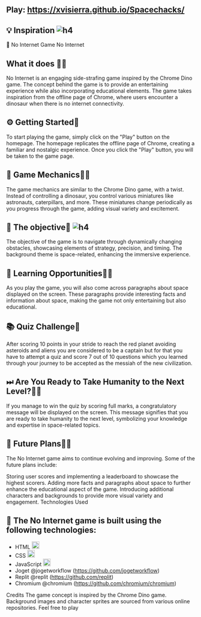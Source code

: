 ## Play: https://xvisierra.github.io/Spacechacks/
## 💡 Inspiration ![h4](https://github.com/xvisierra/Spacechacks/blob/master/images/dino.png)
🚀
No Internet Game
No Internet
## What it does 👨‍🚀
No Internet is an engaging side-strafing game inspired by the Chrome Dino game. The concept behind the game is to provide an entertaining experience while also incorporating educational elements. The game takes inspiration from the offline page of Chrome, where users encounter a dinosaur when there is no internet connectivity.

## ⚙ Getting Started🚀
To start playing the game, simply click on the "Play" button on the homepage. The homepage replicates the offline page of Chrome, creating a familiar and nostalgic experience. Once you click the "Play" button, you will be taken to the game page.

## 🔧 Game Mechanics👨‍🚀
The game mechanics are similar to the Chrome Dino game, with a twist. Instead of controlling a dinosaur, you control various miniatures like astronauts, caterpillars, and more. These miniatures change periodically as you progress through the game, adding visual variety and excitement.

## 💪 The objective🚀 ![h4](https://github.com/xvisierra/Spacechacks/blob/master/images/dino.png)
The objective of the game is to navigate through dynamically changing obstacles, showcasing elements of strategy, precision, and timing. The background theme is space-related, enhancing the immersive experience.

## 📌 Learning Opportunities👨‍🚀
As you play the game, you will also come across paragraphs about space displayed on the screen. These paragraphs provide interesting facts and information about space, making the game not only entertaining but also educational.

##  📚 Quiz Challenge🚀
After scoring 10 points in your stride to reach the red planet avoiding asteroids and aliens you are considered to be a captain but for that you have to attempt a quiz and score 7 out of 10 questions which you learned through your journey to be accepted as the messiah of the new civilization.

## ⏭ Are You Ready to Take Humanity to the Next Level?👨‍🚀
If you manage to win the quiz by scoring full marks, a congratulatory message will be displayed on the screen. This message signifies that you are ready to take humanity to the next level, symbolizing your knowledge and expertise in space-related topics.

## 🚀 Future Plans👨‍🚀
The No Internet game aims to continue evolving and improving. Some of the future plans include:

Storing user scores and implementing a leaderboard to showcase the highest scorers.
Adding more facts and paragraphs about space to further enhance the educational aspect of the game.
Introducing additional characters and backgrounds to provide more visual variety and engagement.
Technologies Used
## 🔧 The No Internet game is built using the following technologies:

- HTML <img src="https://cdn.jsdelivr.net/gh/devicons/devicon/icons/html5/html5-original-wordmark.svg" alt="html5" width="20" height="20"/>
- CSS <img src="https://cdn.jsdelivr.net/gh/devicons/devicon/icons/css3/css3-original-wordmark.svg" alt="css3" width="20" height="20"/>
- JavaScript <img src="https://cdn.jsdelivr.net/gh/devicons/devicon/icons/javascript/javascript-original.svg" alt="javascript" width="20" height="20"/>
- Joget @jogetworkflow (https://github.com/jogetworkflow)
- Replit @replit (https://github.com/replit)
- Chromium @chromium (https://github.com/chromium/chromium)

Credits
The game concept is inspired by the Chrome Dino game.
Background images and character sprites are sourced from various online repositories.
Feel free to play

